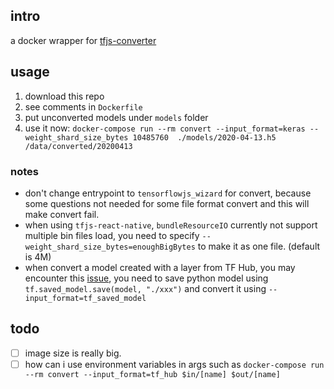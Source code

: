 ## intro
a docker wrapper for [tfjs-converter](https://github.com/tensorflow/tfjs/blob/master/tfjs-converter/README.md)

## usage
1. download this repo
1. see comments in `Dockerfile`
1. put unconverted models under `models` folder
1. use it now: `docker-compose run --rm convert --input_format=keras --weight_shard_size_bytes 10485760  ./models/2020-04-13.h5 /data/converted/20200413`

### notes
- don't change entrypoint to `tensorflowjs_wizard` for convert, because some questions not needed for some file format convert and this will make convert fail.
- when using `tfjs-react-native`, `bundleResourceIO` currently not support multiple bin files load, you need to specify `--weight_shard_size_bytes=enoughBigBytes` to make it as one file. (default is 4M)
- when convert a model created with a layer from TF Hub, you may encounter this [issue](https://github.com/tensorflow/tfjs/issues/2000), you need to save python model using `tf.saved_model.save(model, "./xxx")` and convert it using `--input_format=tf_saved_model`

## todo
- [ ] image size is really big.
- [ ] how can i use environment variables in args such as `docker-compose run --rm convert --input_format=tf_hub $in/[name] $out/[name]`
